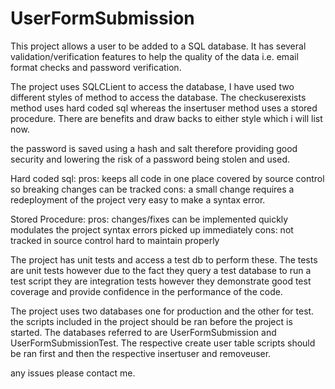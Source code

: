 # UserFormSubmission

This project allows a user to be added to a SQL database. It has several validation/verification features to help the quality of the data 
i.e. email format checks and password verification. 

The project uses SQLCLient to access the database, I have used two different styles of method to access the database. The checkuserexists method uses hard coded sql 
whereas the insertuser method uses a stored procedure. There are benefits and draw backs to either style which i will list now.

the password is saved using a hash and salt therefore providing good security and lowering the risk of a password being stolen and used.

Hard coded sql:
  pros: keeps all code in one place
        covered by source control so breaking changes can be tracked
  cons: a small change requires a redeployment of the project
        very easy to make a syntax error. 
        
Stored Procedure:
   pros: changes/fixes can be implemented quickly
         modulates the project
         syntax errors picked up immediately 
   cons: not tracked in source control
         hard to maintain properly
         
         
The project has unit tests and access a test db to perform these. The tests are unit tests however due to the fact they query a test database to run a test script they are 
integration tests however they demonstrate good test coverage and provide confidence in the performance of the code.


The project uses two databases one for production and the other for test. the scripts included in the project should be ran before the project is started. The databases referred to
are UserFormSubmission and UserFormSubmissionTest. The respective create user table scripts should be ran first and then the respective insertuser and removeuser. 

any issues please contact me. 
